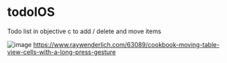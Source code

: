 # todoIOS
Todo list in objective c to add / delete and move items  

![image](http://imgur.com/BjTkBH7.gif)
https://www.raywenderlich.com/63089/cookbook-moving-table-view-cells-with-a-long-press-gesture
